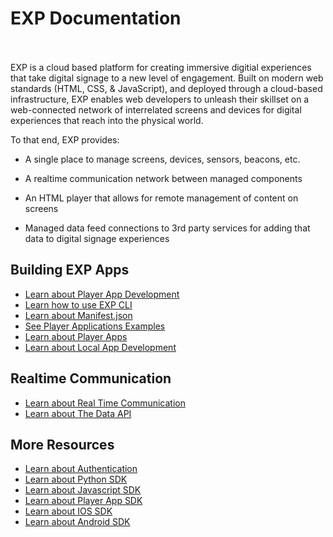 # EXP Documentation
<br /><br />
EXP is a cloud based platform for creating immersive digitial experiences that take digital signage to a new level of engagement. Built on modern web standards (HTML, CSS, & JavaScript), and deployed through a cloud-based infrastructure, EXP enables web developers to unleash their skillset on a web-connected network of interrelated screens and devices for digital experiences that reach into the physical world.

To that end, EXP provides:

* A single place to manage screens, devices, sensors, beacons, etc.

* A realtime communication network between managed components

* An HTML player that allows for remote management of content on screens

* Managed data feed connections to 3rd party services for adding that data to digital signage experiences

## Building EXP Apps

<div class="row bs-callout bs-callout">
  <div class="col-md-12">
      <ul>
        <li><a href="/developers/tutorials/player-apps">Learn about Player App Development</a></li>
        <li><a href="https://github.com/scalainc/exp-cli">Learn how to use EXP CLI</a></li>
        <li><a href="/developers/reference/manifest">Learn about Manifest.json</a></li>
        <li><a href="https://github.com/scalainc/exp-app-boilerplates">See Player Applications Examples</a></li>
        <li><a href="/developers/guides/player-apps">Learn about Player Apps</a></li>
        <li><a href="/developers/guides/local-app-development">Learn about Local App Development</a></li>
      </ul>
  </div>
</div>

## Realtime Communication

<div class="row bs-callout bs-callout">
  <div class="col-md-12">
      <ul>
        <li><a href="/developers/guides/real-time-communication">Learn about Real Time Communication</a></li>
        <li><a href="/developers/guides/data">Learn about The Data API</a></li>
      </ul>
  </div>
</div>

## More Resources

<div class="row bs-callout bs-callout">
  <div class="col-md-12">
      <ul>
        <li><a href="/developers/reference/authentication">Learn about Authentication</a></li>
        <li><a href="/developers/reference/python-sdk-1.0.4">Learn about Python SDK</a></li>
        <li><a href="/developers/reference/javascript-sdk-1.0.3">Learn about Javascript SDK</a></li>
        <li><a href="/developers/reference/player-app-sdk">Learn about Player App SDK</a></li>
        <li><a href="/developers/reference/ios-sdk">Learn about IOS SDK</a></li>
        <li><a href="/developers/reference/android-sdk">Learn about Android SDK</a></li>
      </ul>
  </div>
</div>
